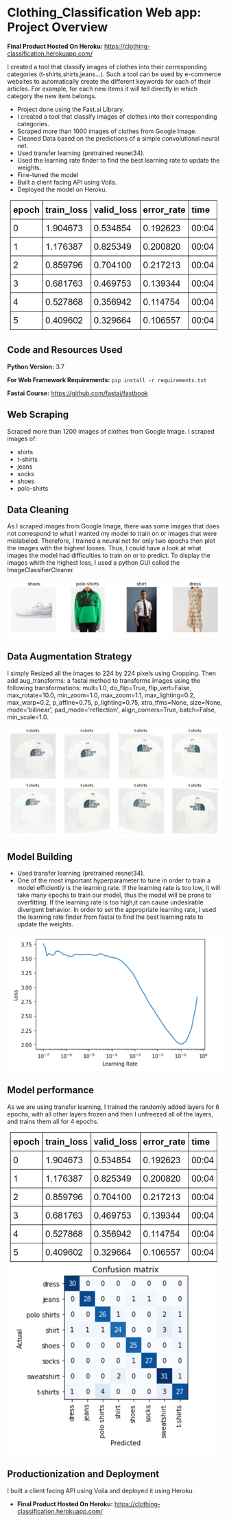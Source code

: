 # Clothing_Classification Web app: Project Overview
**Final Product Hosted On Heroku:** https://clothing-classification.herokuapp.com/

I created a tool that classify images of clothes into their corresponding categories (t-shirts,shirts,jeans...). Such a tool can be used by e-commerce websites to automatically create the different keywords for each of their articles. For example, for each new items it will tell directly in which category the new item belongs. 

*   Project done using the Fast.ai Library.
*   I created a tool that classify images of clothes into their corresponding categories. 
*   Scraped more than 1000  images of clothes from Google Image.
*   Cleaned Data based on the predictions of a simple convolutional neural net.  
*   Used transfer learning (pretrained resnet34). 
*   Used the learning rate finder to find the best learning rate to update the weights. 
*   Fine-tuned the model
*   Built a client facing API using Voila.
*   Deployed the model on Heroku.


![alt text](https://github.com/gaetanlop/Clothing_Classification/blob/master/results.PNG)

## Code and Resources Used

**Python Version:** 3.7

**For Web Framework Requirements:** ```pip install -r requirements.txt```

**Fastai Course:** https://github.com/fastai/fastbook

## Web Scraping
Scraped more than 1200  images of clothes from Google Image. I scraped images of:
* shirts
* t-shirts
* jeans
* socks
* shoes
* polo-shirts

## Data Cleaning
As I scraped images from Google Image, there was some images that does not correspond to what I wanted my model to train on or images that were mislabeled. Therefore, I trained a neural net for only two epochs then plot the images with the highest losses. Thus, I could have a look at what images the model had difficulties to train on or to predict.
To display the images whith the highest loss, I used a python GUI called the ImageClassifierCleaner.

![alt text](https://github.com/gaetanlop/Clothing_Classification/blob/master/Data%20example.PNG)


## Data Augmentation Strategy
I simply Resized all the images to 224 by 224 pixels using Cropping. Then add aug_transforms: a fastai method to transforms images using the following transformations: mult=1.0, do_flip=True, flip_vert=False, max_rotate=10.0, min_zoom=1.0, max_zoom=1.1, max_lighting=0.2, max_warp=0.2, p_affine=0.75, p_lighting=0.75, xtra_tfms=None, size=None, mode='bilinear', pad_mode='reflection', align_corners=True, batch=False, min_scale=1.0.

![alt text](https://github.com/gaetanlop/Clothing_Classification/blob/master/Data%20augmentation%20example.PNG)

## Model Building
* Used transfer learning (pretrained resnet34). 
* One of the most important hyperparameter to tune in order to train a model efficiently is the learning rate. If the learning rate is too low, it will take many epochs to train our model, thus the model will be prone to overfitting. If the learning rate is too high,it can cause undesirable divergent behavior. In order to set the appropriate learning rate, I used the learning rate finder from fastai to find the best learning rate to update the weights. 

![alt text](https://github.com/gaetanlop/Clothing_Classification/blob/master/Lr%20finder.PNG)

## Model performance
As we are using transfer learning, I trained the randomly added layers for 6 epochs, with all other layers frozen and then I unfreezed all of the layers, and trains them all for 4 epochs.

![alt text](https://github.com/gaetanlop/Clothing_Classification/blob/master/results.PNG)
![alt text](https://github.com/gaetanlop/Clothing_Classification/blob/master/confusion%20matrix.PNG)

## Productionization and Deployment
I built a client facing API using Voila and deployed it using Heroku.
* **Final Product Hosted On Heroku:** https://clothing-classification.herokuapp.com/

